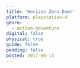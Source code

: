 ```yaml
---
title: 'Horizon Zero Dawn'
platform: playstation-4
genre:
  - action-adventure
digital: false
physical: true
guide: false
pending: false
posted: 2017-06-13
---
```

